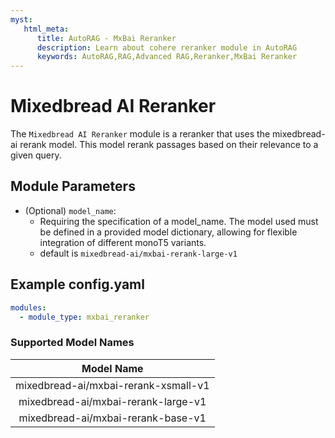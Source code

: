 ```yaml
---
myst:
   html_meta:
      title: AutoRAG - MxBai Reranker
      description: Learn about cohere reranker module in AutoRAG
      keywords: AutoRAG,RAG,Advanced RAG,Reranker,MxBai Reranker
---
```

# Mixedbread AI Reranker

The `Mixedbread AI Reranker` module is a reranker that uses the mixedbread-ai rerank model. This model rerank passages based on their relevance to a
given query.

## **Module Parameters**

- (Optional) `model_name`:
    - Requiring the specification of a model_name. The model used must be defined in a provided model dictionary,
      allowing for flexible integration of different monoT5 variants.
    - default is `mixedbread-ai/mxbai-rerank-large-v1`

## **Example config.yaml**

```yaml
modules:
  - module_type: mxbai_reranker
```

### Supported Model Names

|                 Model Name                 |
|:------------------------------------------:|
|       mixedbread-ai/mxbai-rerank-xsmall-v1      |
|     mixedbread-ai/mxbai-rerank-large-v1     |
|       mixedbread-ai/mxbai-rerank-base-v1      |
